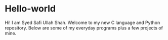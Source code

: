 # Hello-world
Hi! I am Syed Safi Ullah Shah. Welcome to my new C language and Python repository.
Below are some of my everyday programs plus a few projects of mine. 
